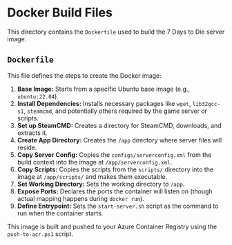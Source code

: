 # Docker Build Files

This directory contains the `Dockerfile` used to build the 7 Days to Die server image.

## `Dockerfile`

This file defines the steps to create the Docker image:

1.  **Base Image:** Starts from a specific Ubuntu base image (e.g., `ubuntu:22.04`).
2.  **Install Dependencies:** Installs necessary packages like `wget`, `lib32gcc-s1`, `steamcmd`, and potentially others required by the game server or scripts.
3.  **Set up SteamCMD:** Creates a directory for SteamCMD, downloads, and extracts it.
4.  **Create App Directory:** Creates the `/app` directory where server files will reside.
5.  **Copy Server Config:** Copies the `configs/serverconfig.xml` from the build context into the image at `/app/serverconfig.xml`.
6.  **Copy Scripts:** Copies the scripts from the `scripts/` directory into the image at `/app/scripts/` and makes them executable.
7.  **Set Working Directory:** Sets the working directory to `/app`.
8.  **Expose Ports:** Declares the ports the container will listen on (though actual mapping happens during `docker run`).
9.  **Define Entrypoint:** Sets the `start-server.sh` script as the command to run when the container starts.

This image is built and pushed to your Azure Container Registry using the `push-to-acr.ps1` script.
